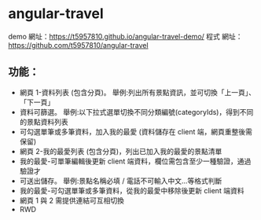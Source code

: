 # angular-travel

demo 網址：https://t5957810.github.io/angular-travel-demo/
程式 網址：https://github.com/t5957810/angular-travel

## 功能：
* 網頁 1-資料列表 (包含分頁)。 舉例:列出所有景點資訊，並可切換「上一頁」、「下一頁」
* 資料可篩選。 舉例:以下拉式選單切換不同分類編號(categoryIds)，得到不同的景點資料列表
* 可勾選單筆或多筆資料，加入我的最愛 (資料儲存在 client 端，網頁重整後需保留)
* 網頁 2-我的最愛列表 (包含分頁)，列出已加入我的最愛的景點清單
* 我的最愛-可單筆編輯後更新 client 端資料，欄位需包含至少一種驗證，通過驗證才
* 可送出儲存。 舉例:景點名稱必填 / 電話不可輸入中文...等格式判斷
* 我的最愛-可勾選單筆或多筆資料，從我的最愛中移除後更新 client 端資料
* 網頁 1 與 2 需提供連結可互相切換
* RWD